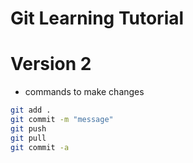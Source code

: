 # Git Learning Tutorial
# Version 2
- commands to make changes
```bash
git add .
git commit -m "message"
git push
git pull
git commit -a
```
